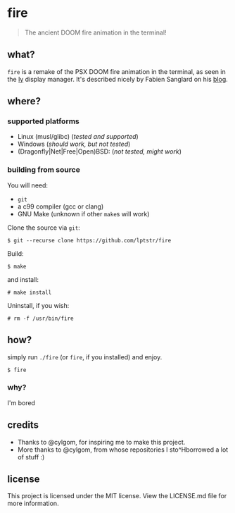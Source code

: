 # fire

> The ancient DOOM fire animation in the terminal!

## what?
`fire` is a remake of the PSX DOOM fire animation in the terminal,
as seen in the [ly](https://github.com/cylgom/ly) display manager.
It's described nicely by Fabien Sanglard on his
[blog](https://fabiensanglard.net/doom_fire_psx/index.html).

## where?
### supported platforms
- Linux (musl/glibc) (*tested and supported*)
- Windows (*should work, but not tested*)
- (Dragonfly|Net|Free|Open)BSD: (*not tested, might work*)

### building from source
You will need:
- `git`
- a c99 compiler (gcc or clang)
- GNU Make (unknown if other `make`s will work)

Clone the source via `git`:
```
$ git --recurse clone https://github.com/lptstr/fire
```

Build:
```
$ make
```

and install:
```
# make install
```

Uninstall, if you wish:
```
# rm -f /usr/bin/fire
```

## how?
simply run `./fire` (or `fire`, if you installed) and enjoy.
```
$ fire
```

### why?
I'm bored

## credits
- Thanks to @cylgom, for inspiring me to make this project.
- More thanks to @cylgom, from whose repositories I sto^Hborrowed a lot
of stuff :)

## license
This project is licensed under the MIT license. View the LICENSE.md file
for more information.
